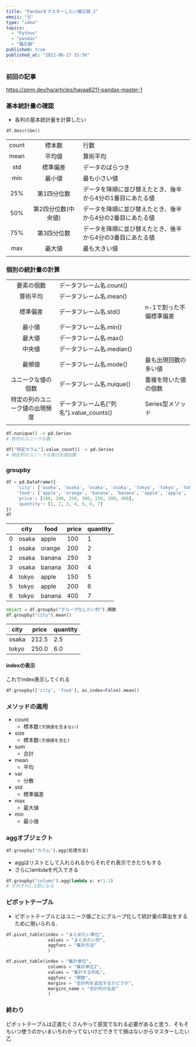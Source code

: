 ```yaml
---
title: "Pandasをマスターしたい備忘録.2"
emoji: "🗒️"
type: "idea"
topics:
  - "Python"
  - "pandas"
  - "備忘録"
published: true
published_at: "2022-06-27 15:56"
---
```


### 前回の記事
https://zenn.dev/ha/articles/hayaa6211-pandas-master-1

### 基本統計量の確認
- 各列の基本統計量を計算したい
```python
df.describe()
```

||||
|:-:|:-:|:--|
|count |標本数　　　　　   |行数              | 　　　　　　　　　　　　　　　　　　　　　　　　　　　 |
|mean  |平均値             |算術平均                                                   |
|std   |標準偏差           |データのばらつき                                           |
|min   |最小値             |最も小さい値                                               |
|25%   |第1四分位数        |データを降順に並び替えたとき、後半から4分の1番目にあたる値 |
|50%   |第2四分位数(中央値)|データを降順に並び替えたとき、後半から4分の2番目にあたる値 |  
|75%   |第3四分位数        |データを降順に並び替えたとき、後半から4分の3番目にあたる値 |  
|max   |最大値　　　　     |最も大きい値                                               |
||||

### 個別の統計量の計算

||||
|:-:|:--|:--|
|要素の個数 |データフレーム名.count() | |
|算術平均|データフレーム名.mean()| |
|標準偏差|データフレーム名.std()|n-1で割った不偏標準偏差 |
|最小値|データフレーム名.min()| |
|最大値|データフレーム名.max()| |
|中央値|データフレーム名.median()| |
|最頻値|データフレーム名.mode()|最も出現回数の多い値 |
|ユニークな値の個数|データフレーム名.nuique()|重複を除いた値の個数 |
|特定の列のユニーク値の出現頻度|データフレーム名["列名"].value_counts()|Series型メソッド|
||||

```python
df.nunique() -> pd.Series
# 各列のユニークな数

df["特定カラム"].value_count() -> pd.Series
# 特定列のユニークな値の出現回数
```

### groupby
```python
df = pd.DataFrame({
    'city': ['osaka', 'osaka', 'osaka', 'osaka', 'tokyo', 'tokyo', 'tokyo'],
    'food': ['apple', 'orange', 'banana', 'banana', 'apple', 'apple', 'banana'],
    'price': [100, 200, 250, 300, 150, 200, 400],
    'quantity': [1, 2, 3, 4, 5, 6, 7]
})
df
```

| | city | food | price | quantity |
|---|------|------|-------|----------|
| 0 | osaka | apple | 100 | 1 |
| 1 | osaka | orange | 200 | 2 |
| 2 | osaka | banana | 250 | 3 |
| 3 | osaka | banana | 300 | 4 |
| 4 | tokyo | apple | 150 | 5 |
| 5 | tokyo | apple | 200 | 6 |
| 6 | tokyo | banana | 400 | 7 |

```python
object = df.groupby("グループ化したい列").関数
df.groupby("city").mean()
```

| city | price | quantity |
|------|-------|----------|
| osaka | 212.5 | 2.5 |
| tokyo | 250.0 | 6.0 |

#### indexの表示
これでindex表示してくれる
```python
df.groupby(['city', 'food'], as_index=False).mean()
```

### メソッドの適用
- count
    - 標本数`(欠損値を含まない)`
- size
    - 標本数`(欠損値を含む)`
- sum
    - 合計
- mean
    - 平均
- var
    - 分散
- std
    - 標準偏差
- max
    - 最大値
- min
    - 最小値
### aggオブジェクト
```python
df.groupby("カラム").agg(処理方法)
```
- aggはリストとして入れられるからそれぞれ表示できたりもする
- さらにlambdaを代入できる
```python
df.groupby("column").agg(lambda x: x*1.1)
# それぞれ1.1倍になる
```

### ピボットテーブル
- ピボットテーブルとはユニーク値ごとにグループ化して統計量の算出をするために用いられる．

```python
df.pivot_table(index = "まとめたい単位",
                values = "まとめたい列",
                aggfunc = "集計方法"
                )

df.pivot_table(index = "集計単位",
                columns = "集計単位2",
                values = "集計する列名",
                aggfunc = "関数",
                margins = "合計列を追加するかどうか",
                margins_name = "合計列の名前"
                )
```

### 終わり
ピボットテーブルは正直たくさんやって感覚でなれる必要があると思う．そもそもいつ使うのかいまいちわかってないけどできてて損はないからマスターしたい  
乙
